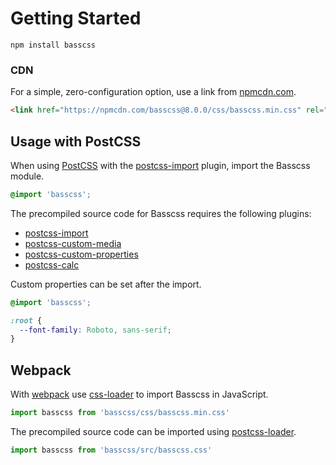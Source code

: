 
# Getting Started

```
npm install basscss
```

### CDN

For a simple, zero-configuration option, use a link from [npmcdn.com](https://npmcdn.com/basscss/css/basscss.min.css).

```html
<link href="https://npmcdn.com/basscss@8.0.0/css/basscss.min.css" rel="stylesheet">
```

## Usage with PostCSS

When using [PostCSS]() with the [postcss-import](https://github.com/postcss/postcss-import) plugin, import the Basscss module.

```css
@import 'basscss';
```

The precompiled source code for Basscss requires the following plugins:
- [postcss-import](https://github.com/postcss/postcss-import)
- [postcss-custom-media](https://github.com/postcss/postcss-custom-media)
- [postcss-custom-properties](https://github.com/postcss/postcss-custom-properties)
- [postcss-calc](https://github.com/postcss/postcss-calc)

Custom properties can be set after the import.

```css
@import 'basscss';

:root {
  --font-family: Roboto, sans-serif;
}
```

## Webpack

With [webpack](https://webpack.github.io) use [css-loader](https://github.com/webpack/css-loader) to import Basscss in JavaScript.

```js
import basscss from 'basscss/css/basscss.min.css'
```

The precompiled source code can be imported using [postcss-loader](https://github.com/postcss/postcss-loader).

```js
import basscss from 'basscss/src/basscss.css'
```

